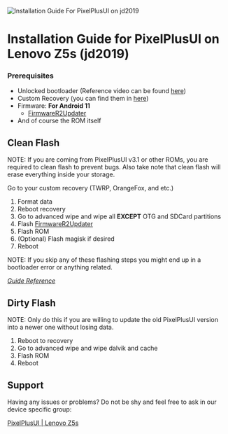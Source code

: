 ![Installation Guide For PixelPlusUI on jd2019](https://i.imgur.com/pmZkslu.png "Installation")

# Installation Guide for PixelPlusUI on Lenovo Z5s (jd2019)

### Prerequisites

- Unlocked bootloader (Reference video can be found [here](https://youtu.be/cWGEDpvWK0A))
- Custom Recovery (you can find them in [here](https://t.me/z5supdates/161))
- Firmware:
**For Android 11**
    * [FirmwareR2Updater](https://sourceforge.net/projects/z5s-roms/files/Firmware/FirmwareR2Updater.zip/download)
- And of course the ROM itself

## Clean Flash

NOTE: If you are coming from PixelPlusUI v3.1 or other ROMs, you are required to clean flash to prevent bugs. Also take note that clean flash will erase everything inside your storage.

Go to your custom recovery (TWRP, OrangeFox, and etc.)
1. Format data
2. Reboot recovery
3. Go to advanced wipe and wipe all **EXCEPT** OTG and SDCard partitions
4. Flash [FirmwareR2Updater](https://sourceforge.net/projects/z5s-roms/files/Firmware/FirmwareR2Updater.zip/download)
5. Flash ROM
6. (Optional) Flash magisk if desired
7. Reboot

NOTE: If you skip any of these flashing steps you might end up in a bootloader error or anything related.

[*Guide Reference*](https://t.me/z5supdates/163)

## Dirty Flash

NOTE: Only do this if you are willing to update the old PixelPlusUI version into a newer one without losing data.

1. Reboot to recovery
2. Go to advanced wipe and wipe dalvik and cache
3. Flash ROM
4. Reboot

## Support

Having any issues or problems? Do not be shy and feel free to ask in our device specific group:

[PixelPlusUI | Lenovo Z5s](https://t.me/ppui_jd2019)

